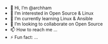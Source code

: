 - 👋 Hi, I’m @archham
- 👀 I’m interested in Open Source & Linux
- 🌱 I’m currently learning Linux & Ansible
- 💞️ I’m looking to collaborate on Open Source
- 📫 How to reach me ...
- ⚡ Fun fact: ...

<!---
archham/archham is a ✨ special ✨ repository because its `README.md` (this file) appears on your GitHub profile.
You can click the Preview link to take a look at your changes.
--->
